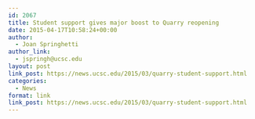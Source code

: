 ```yaml
---
id: 2067
title: Student support gives major boost to Quarry reopening
date: 2015-04-17T10:58:24+00:00
author:
  - Joan Springhetti
author_link:
  - jspringh@ucsc.edu
layout: post
link_post: https://news.ucsc.edu/2015/03/quarry-student-support.html
categories:
  - News
format: link
link_post: https://news.ucsc.edu/2015/03/quarry-student-support.html
---
```

